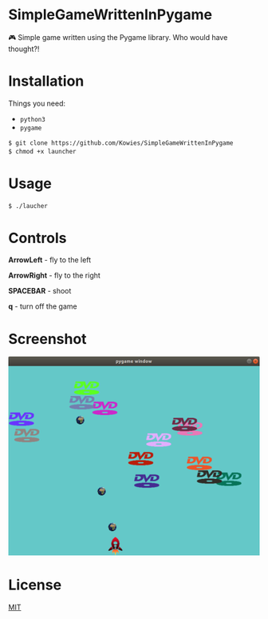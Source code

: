 # SimpleGameWrittenInPygame
🎮 Simple game written using the Pygame library. Who would have thought?!


# Installation

Things you need:
- `python3`
- `pygame`

```sh
$ git clone https://github.com/Kowies/SimpleGameWrittenInPygame
$ chmod +x launcher
```

# Usage

```sh
$ ./laucher
```

# Controls

**ArrowLeft** - fly to the left

**ArrowRight** - fly to the right

**SPACEBAR** - shoot

**q** - turn off the game


# Screenshot
![Screenshot](screenshot.png "Screenshot from the game")


# License

[MIT](LICENSE)

